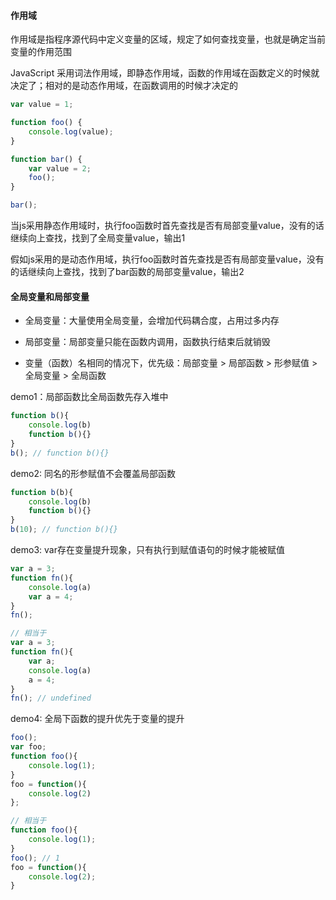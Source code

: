 #### 作用域

作用域是指程序源代码中定义变量的区域，规定了如何查找变量，也就是确定当前变量的作用范围

JavaScript 采用词法作用域，即静态作用域，函数的作用域在函数定义的时候就决定了；相对的是动态作用域，在函数调用的时候才决定的

```js
var value = 1;

function foo() {
    console.log(value);
}

function bar() {
    var value = 2;
    foo();
}

bar();
```

当js采用静态作用域时，执行foo函数时首先查找是否有局部变量value，没有的话继续向上查找，找到了全局变量value，输出1

假如js采用的是动态作用域，执行foo函数时首先查找是否有局部变量value，没有的话继续向上查找，找到了bar函数的局部变量value，输出2

#### 全局变量和局部变量

- 全局变量：大量使用全局变量，会增加代码耦合度，占用过多内存

- 局部变量：局部变量只能在函数内调用，函数执行结束后就销毁

- 变量（函数）名相同的情况下，优先级：局部变量 > 局部函数 > 形参赋值 > 全局变量 > 全局函数

demo1：局部函数比全局函数先存入堆中

```javascript
function b(){
    console.log(b)
    function b(){}
}
b(); // function b(){}
```

demo2: 同名的形参赋值不会覆盖局部函数

```javascript
function b(b){
    console.log(b)
    function b(){}
}
b(10); // function b(){}
```

demo3: var存在变量提升现象，只有执行到赋值语句的时候才能被赋值

```javascript
var a = 3;
function fn(){
    console.log(a)
    var a = 4;
}
fn();

// 相当于
var a = 3;
function fn(){
    var a;
    console.log(a)
    a = 4;
}
fn(); // undefined
```

demo4: 全局下函数的提升优先于变量的提升

```javascript
foo();
var foo;
function foo(){
    console.log(1);
}
foo = function(){
    console.log(2)
};

// 相当于
function foo(){
    console.log(1);
}
foo(); // 1
foo = function(){
    console.log(2);
}
```